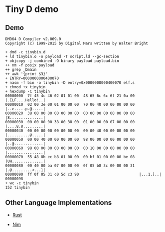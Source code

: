 # Tiny D demo

## Demo

```
DMD64 D Compiler v2.069.0
Copyright (c) 1999-2015 by Digital Mars written by Walter Bright

+ dmd -c tinybin.d
+ ld tinybin.o -o payload -T script.ld --gc-section
+ objcopy -j combined -O binary payload payload.bin
++ nm -f posix payload
++ grep _Dmain
++ awk '{print $3}'
+ ENTRY=0000000000400070
+ nasm -f bin -o tinybin -D entry=0x0000000000400070 elf.s
+ chmod +x tinybin
+ hexdump -C tinybin
00000000  7f 45 4c 46 02 01 01 00  48 65 6c 6c 6f 21 0a 00  |.ELF....Hello!..|
00000010  02 00 3e 00 01 00 00 00  70 00 40 00 00 00 00 00  |..>.....p.@.....|
00000020  38 00 00 00 00 00 00 00  00 00 00 00 00 00 00 00  |8...............|
00000030  00 00 00 00 38 00 38 00  01 00 00 00 07 00 00 00  |....8.8.........|
00000040  00 00 00 00 00 00 00 00  00 00 40 00 00 00 00 00  |..........@.....|
00000050  00 00 40 00 00 00 00 00  98 00 00 00 00 00 00 00  |..@.............|
00000060  98 00 00 00 00 00 00 00  00 10 00 00 00 00 00 00  |................|
00000070  55 48 8b ec b8 01 00 00  00 bf 01 00 00 00 be 08  |UH..............|
00000080  00 40 00 ba 07 00 00 00  0f 05 b8 3c 00 00 00 31  |.@.........<...1|
00000090  ff 0f 05 31 c0 5d c3 90                           |...1.]..|
00000098
+ wc -c tinybin
152 tinybin
```

## Other Language Implementations

- [Rust](http://mainisusuallyafunction.blogspot.de/2015/01/151-byte-static-linux-binary-in-rust.html)

- [Nim](http://hookrace.net/blog/nim-binary-size/)
